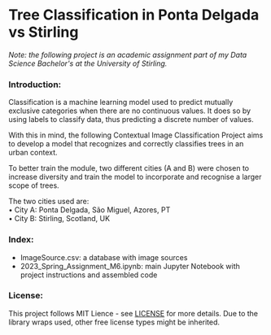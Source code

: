 # Tree Classification in Ponta Delgada vs Stirling  

_Note: the following project is an academic assignment part of my Data Science Bachelor's at the University of Stirling._

### Introduction:

Classification is a machine learning model used to predict mutually exclusive categories when there are no continuous values. It does so by using labels to classify data, thus predicting a discrete number of values.  

With this in mind, the following Contextual Image Classification Project aims to develop a model that recognizes and correctly classifies trees in an urban context.  

To better train the module, two different cities (A and B) were chosen to increase diversity and train the model to incorporate and recognise a larger scope of trees.

The two cities used are:  
• City A: Ponta Delgada, São Miguel, Azores, PT  
• City B: Stirling, Scotland, UK  

### Index:  

- ImageSource.csv: a database with image sources  
- 2023_Spring_Assignment_M6.ipynb: main Jupyter Notebook with project instructions and assembled code


### License:  

This project follows MIT Lience - see [LICENSE](https://github.com/westrany/CSCU9M6_Tree-Classification-in-Ponta-Delgada-vs-Stirling/blob/main/LICENSE) for more details. Due to the library wraps used, other free license types might be inherited.
